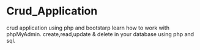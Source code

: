 # Crud_Application
crud application using php and bootstarp
learn how to work with phpMyAdmin. create,read,update & delete in your database using php and sql.
